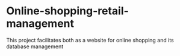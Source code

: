# Online-shopping-retail-management
This project facilitates both as a website for online shopping and its database management
